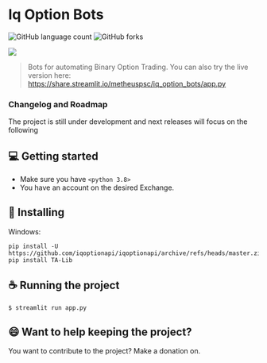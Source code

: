 # Iq Option Bots


![GitHub language count](https://img.shields.io/github/languages/count/metheuspsc/Iq_Option_Bots?style=for-the-badge)
![GitHub forks](https://img.shields.io/github/forks/metheuspsc/Iq_Option_Bots?style=for-the-badge)


<img src="static/personagem2.png">

> Bots for automating Binary Option Trading.
> You can also try the live version here: https://share.streamlit.io/metheuspsc/iq_option_bots/app.py
### Changelog and Roadmap

The project is still under development and next releases will focus on the following


## 💻 Getting started

* Make sure you have `<python 3.8>`
* You have an account on the desired Exchange.

## 🚀 Installing

Windows:
```
pip install -U https://github.com/iqoptionapi/iqoptionapi/archive/refs/heads/master.zip
pip install TA-Lib
```

## ☕ Running the project

```
$ streamlit run app.py
```
## 😄 Want to help keeping the project?<br>

You want to contribute to the project? 
Make a donation on.
